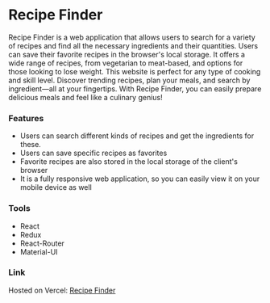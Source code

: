 # Recipe Finder
 Recipe Finder is a web application that allows users to search for a variety of recipes and find all the necessary ingredients and their quantities. Users can save their favorite recipes in the browser's local storage. It offers a wide range of recipes, from vegetarian to meat-based, and options for those looking to lose weight. This website is perfect for any type of cooking and skill level. Discover trending recipes, plan your meals, and search by ingredient—all at your fingertips. With Recipe Finder, you can easily prepare delicious meals and feel like a culinary genius!</br>

### Features
- Users can search different kinds of recipes and get the ingredients for these.
- Users can save specific recipes as favorites
- Favorite recipes are also stored in the local storage of the client's browser
- It is a fully responsive web application, so you can easily view it on your mobile device as well

### Tools
- React
- Redux
- React-Router
- Material-UI

### Link
Hosted on Vercel: [Recipe Finder](https://recipe-finder-three-phi.vercel.app/)
